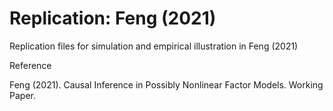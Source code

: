 # Replication: Feng (2021)
Replication files for simulation and empirical illustration in Feng (2021)

Reference

Feng (2021). Causal Inference in Possibly Nonlinear Factor Models. Working Paper.
